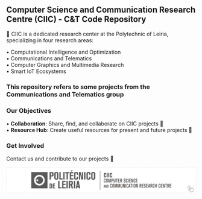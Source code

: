 ## Computer Science and Communication Research Centre (**CIIC**) - C&T Code Repository

🏢 CIIC is a dedicated research center at the Polytechnic of Leiria, specializing in four research areas:

• Computational Intelligence and Optimization   
• Communications and Telematics   
• Computer Graphics and Multimedia Research   
• Smart IoT Ecosystems   

### This repository refers to some projects from the **Communications and Telematics** group 

### Our Objectives

• **Collaboration**: Share, find, and collaborate on CIIC projects 🤝  
• **Resource Hub**: Create useful resources for present and future projects 🔬  

### **Get Involved**

Contact us and contribute to our projects 👥

<center>
    <a href="https://ciic.ipleiria.pt/">
        <img src="../assets/CIIC_CT_logo_v2.png" width="800px" alt="CIIC CT Logo"/>
    </a>
</center>


